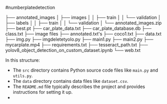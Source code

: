 #numberplatedetection

├── annotated_images
│   ├── images
│   │   ├── train
│   │   └── validation
│   ├── labels
│   │   ├── train
│   │   └── validation
│   └── annotated_images.zip
├── best.pt
├── car_plate_data.txt
├── car_plate_database.db
├── class.txt
├── image files
├── annotated.txt's
├── coco1.txt
├── data.txt
├── img.py
├── imgdeletetyolo.py
├── main1.py
├── main2.py
├── mycarplate.mp4
├── requirements.txt
├── tesseract_path.txt
├── yolov8_object_detection_on_custom_dataset.ipynb
└── web.txt

In this structure:
- The `src` directory contains Python source code files like `main.py` and `utils.py`.
- The `data` directory contains data files like `dataset.csv`.
- The `README.md` file typically describes the project and provides instructions for setting it up.
- 
